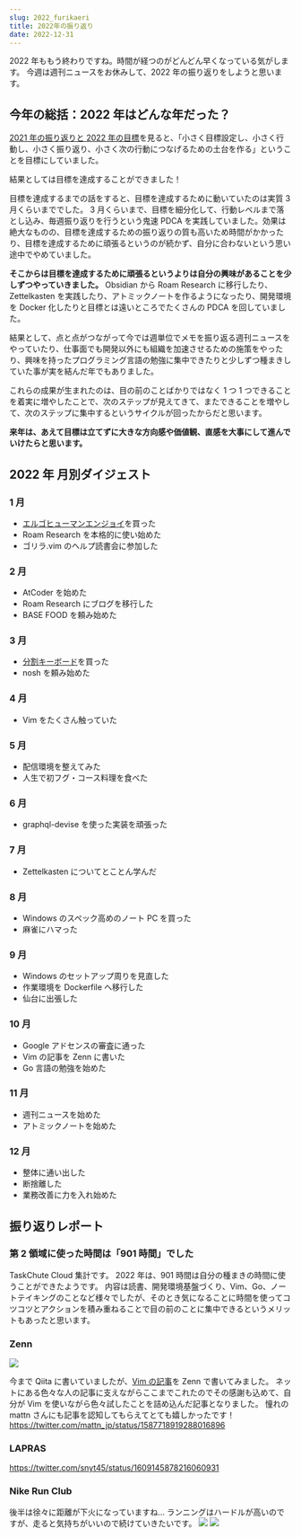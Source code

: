 ```yaml
---
slug: 2022_furikaeri
title: 2022年の振り返り
date: 2022-12-31
---
```


2022 年ももう終わりですね。時間が経つのがどんどん早くなっている気がします。
今週は週刊ニュースをお休みして、2022 年の振り返りをしようと思います。

## 今年の総括：2022 年はどんな年だった？

[2021 年の振り返りと 2022 年の目標](https://snyt45.com/_FAShXgwu)を見ると、「小さく目標設定し、小さく行動し、小さく振り返り、小さく次の行動につなげるための土台を作る」ということを目標にしていました。

結果としては目標を達成することができました！

目標を達成するまでの話をすると、目標を達成するために動いていたのは実質 3 月くらいまででした。
3 月くらいまで、目標を細分化して、行動レベルまで落とし込み、毎週振り返りを行うという鬼速 PDCA を実践していました。効果は絶大なものの、目標を達成するための振り返りの質も高いため時間がかかったり、目標を達成するために頑張るというのが続かず、自分に合わないという思い途中でやめていました。

**そこからは目標を達成するために頑張るというよりは自分の興味があることを少しずつやっていきました。**
Obsidian から Roam Research に移行したり、Zettelkasten を実践したり、アトミックノートを作るようになったり、開発環境を Docker 化したりと目標とは遠いところでたくさんの PDCA を回していました。

結果として、点と点がつながって今では週単位でメモを振り返る週刊ニュースをやっていたり、仕事面でも開発以外にも組織を加速させるための施策をやったり、興味を持ったプログラミング言語の勉強に集中できたりと少しずつ種まきしていた事が実を結んだ年でもありました。

これらの成果が生まれたのは、目の前のことばかりではなく 1 つ 1 つできることを着実に増やしたことで、次のステップが見えてきて、またできることを増やして、次のステップに集中するというサイクルが回ったからだと思います。

**来年は、あえて目標は立てずに大きな方向感や価値観、直感を大事にして進んでいけたらと思います。**

## 2022 年 月別ダイジェスト

### 1 月

- [エルゴヒューマンエンジョイ](https://www.ergohuman.jp/product/ergohuman_enjoy.php)を買った
- Roam Research を本格的に使い始めた
- ゴリラ.vim のヘルプ読書会に参加した

### 2 月

- AtCoder を始めた
- Roam Research にブログを移行した
- BASE FOOD を頼み始めた

### 3 月

- [分割キーボード](https://snyt45.com/AIPxVB8ni)を買った
- nosh を頼み始めた

### 4 月

- Vim をたくさん触っていた

### 5 月

- 配信環境を整えてみた
- 人生で初フグ・コース料理を食べた

### 6 月

- graphql-devise を使った実装を頑張った

### 7 月

- Zettelkasten についてとことん学んだ

### 8 月

- Windows のスペック高めのノート PC を買った
- 麻雀にハマった

### 9 月

- Windows のセットアップ周りを見直した
- 作業環境を Dockerfile へ移行した
- 仙台に出張した

### 10 月

- Google アドセンスの審査に通った
- Vim の記事を Zenn に書いた
- Go 言語の勉強を始めた

### 11 月

- 週刊ニュースを始めた
- アトミックノートを始めた

### 12 月

- 整体に通い出した
- 断捨離した
- 業務改善に力を入れ始めた

## 振り返りレポート

### 第 2 領域に使った時間は「901 時間」でした

TaskChute Cloud 集計です。
2022 年は、901 時間は自分の種まきの時間に使うことができたようです。
内容は読書、開発環境基盤づくり、Vim、Go、ノートテイキングのことなど様々でしたが、そのとき気になることに時間を使ってコツコツとアクションを積み重ねることで目の前のことに集中できるというメリットもあったと思います。

### Zenn

![](img1.png)

今まで Qiita に書いていましたが、[Vim の記事](https://zenn.dev/snyt45/articles/e320e5c67b26b4)を Zenn で書いてみました。
ネットにある色々な人の記事に支えながらここまでこれたのでその感謝も込めて、自分が Vim を使いながら色々試したことを詰め込んだ記事となりました。
憧れの mattn さんにも記事を認知してもらえてとても嬉しかったです！
https://twitter.com/mattn_jp/status/1587718919288016896

### LAPRAS

https://twitter.com/snyt45/status/1609145878216060931

### Nike Run Club

後半は徐々に距離が下火になっていますね…
ランニングはハードルが高いのですが、走ると気持ちがいいので続けていきたいです。
![](img2.png)
![](img3.png)
